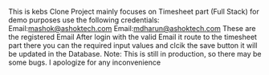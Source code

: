 This is kebs Clone Project mainly focuses on Timesheet part (Full Stack)
for demo purposes use the following credentials:
Email:mashok@ashoktech.com
Email:mdharun@ashoktech.com
These are the registered Email 
After login with the valid Email it route to the timesheet part there you can the required input values and clcik the save button it will be updated in the Database.
Note: This is still in production, so there may be some bugs. I apologize for any inconvenience